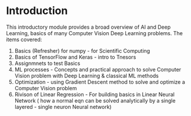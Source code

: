 # Introduction
This introductory module provides a broad overview of AI and Deep Learning, basics of many Computer Vision Deep Learning problems. The items covered:
1. Basics (Refresher) for numpy - for Scientific Computing
2. Basics of TensorFlow and Keras - intro to Tnesors
3. Assignmnets to test Basics
4. ML processes - Concepts and practical approach to solve Computer Vision problem with Deep Learning & classical ML methods
3. Optimization - using Gradient Descent method to solve and optimize a Computer Vision problem
4. Rivison of Linear Regression - For building basics in Linear Neural Network ( how a normal eqn can be solved analytically by a single layered - single neuron Neural network)


